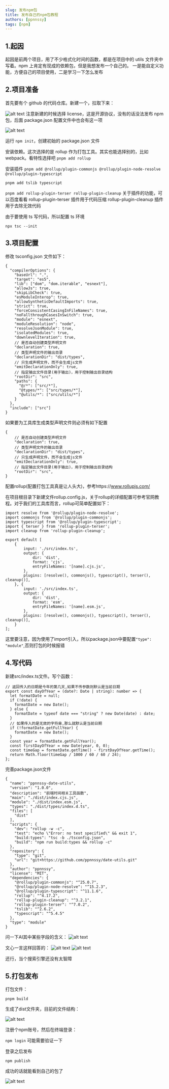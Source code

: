 ```yaml
---
slug: 发布npm包
title: 发布自己的npm包教程
authors: [ppnnssy]
tags: [npm]
---
```


## 1.起因

起因是前两个项目，用了不少格式化时间的函数，都是在项目中的 utils 文件夹中写着。npm 上肯定有现成的依赖包，但是我想发布一个自己的。
一是能自定义功能，方便自己的项目使用，二是学习一下怎么发布

## 2.项目准备

首先要有个 github 的代码仓库。新建一个，拉取下来：

![alt text](image.png)
注意新建的时候选择 license，这是开源协议，没有的话没法发布 npm 包，后面 package.json 配置文件中也会有这一项

![alt text](image-1.png)

运行 `npm init`，创建初始的 package.json 文件

安装依赖。这次选择的是 rollup 作为打包工具。其实也能选择别的，比如 webpack。看特性选择吧
`pnpm add rollup`

安装插件
`pnpm add @rollup/plugin-commonjs @rollup/plugin-node-resolve @rollup/plugin-typescript`

`pnpm add tslib typescript`

`pnpm add rollup-plugin-terser rollup-plugin-cleanup`
关于插件的功能，可以百度看看
rollup-plugin-terser 插件用于代码压缩
rollup-plugin-cleanup 插件用于去除无效代码

由于要使用 ts 写代码，所以配置 ts 环境

`npx tsc --init`

## 3.项目配置
修改 tsconfig.json 文件如下：

```
{
  "compilerOptions": {
    "baseUrl": ".",
    "target": "es5",
    "lib": ["dom", "dom.iterable", "esnext"],
    "allowJs": true,
    "skipLibCheck": true,
    "esModuleInterop": true,
    "allowSyntheticDefaultImports": true,
    "strict": true,
    "forceConsistentCasingInFileNames": true,
    "noFallthroughCasesInSwitch": true,
    "module": "esnext",
    "moduleResolution": "node",
    "resolveJsonModule": true,
    "isolatedModules": true,
    "downlevelIteration": true,
    // 是否自动创建类型声明文件
    "declaration": true,
    // 类型声明文件的输出目录
    "declarationDir": "dist/types",
    // 只生成声明文件，而不会生成js文件
    "emitDeclarationOnly": true,
    // 指定输出文件目录(用于输出)，用于控制输出目录结构
    "rootDir": "src",
    "paths": {
      "@/*": ["src/*"],
      "@types/*": ["src/types/*"],
      "@utils/*": ["src/utils/*"]
    }
  },
  "include": ["src"]
}
```

如果要为工具库生成类型声明文件则必须有如下配置

```
{
	// 是否自动创建类型声明文件
    "declaration": true,
    // 类型声明文件的输出目录
    "declarationDir": "dist/types",
    // 只生成声明文件，而不会生成js文件
    "emitDeclarationOnly": true,
    // 指定输出文件目录(用于输出)，用于控制输出目录结构
    "rootDir": "src",
}
```
配置rollup(配置打包工具真是让人头大)，参考https://www.rollupjs.com/

在项目根目录下新建文件rollup.config.js，关于rollup的详细配置可参考官网教程。对于我们的工具库而言，rollup可简单配置如下：
```
import resolve from '@rollup/plugin-node-resolve';
import commonjs from '@rollup/plugin-commonjs';
import typescript from '@rollup/plugin-typescript';
import { terser } from 'rollup-plugin-terser';
import cleanup from 'rollup-plugin-cleanup';

export default [
    {
        input: './src/index.ts',
        output: {
            dir: 'dist',
            format: 'cjs',
            entryFileNames: '[name].cjs.js',
        },
        plugins: [resolve(), commonjs(), typescript(), terser(), cleanup()],
    }, {
        input: './src/index.ts',
        output: {
            dir: 'dist',
            format: 'esm',
            entryFileNames: '[name].esm.js',
        },
        plugins: [resolve(), commonjs(), typescript(), terser(), cleanup()],
    }
];
```

这里要注意，因为使用了import引入，所以package.json中要配置`"type": "module"`,否则打包的时候报错

## 4.写代码
新建src/index.ts文件。写个函数：
```
// 返回传入的日期是今年的第几天,如果不传参数则默认是当前日期
export const dayOfYear = (date?: Date | string): number => {
  let formatDate = null;
  if (!date) {
    formatDate = new Date();
  } else {
    formatDate = typeof date === "string" ? new Date(date) : date;
  }
  // 如果传入的是无效的字符串,那么就默认是当前日期
  if (!formatDate.getFullYear) {
    formatDate = new Date();
  }
  const year = formatDate.getFullYear();
  const firstDayOfYear = new Date(year, 0, 0);
  const timeGap = formatDate.getTime() - firstDayOfYear.getTime();
  return Math.floor(timeGap / 1000 / 60 / 60 / 24);
};
```

完善package.json文件
```
{
  "name": "ppnnssy-date-utils",
  "version": "1.0.0",
  "description": "前端时间相关工具函数",
  "main": "./dist/index.cjs.js",
  "module": "./dist/index.esm.js",
  "types": "./dist/types/index.d.ts",
  "files": [
    "dist"
  ],
  "scripts": {
    "dev": "rollup -w -c",
    "test": "echo \"Error: no test specified\" && exit 1",
    "build:types": "tsc -b ./tsconfig.json",
    "build": "npm run build:types && rollup -c"
  },
  "repository": {
    "type": "git",
    "url": "git+https://github.com/ppnnssy/date-utils.git"
  },
  "author": "ppnnssy",
  "license": "MIT",
  "dependencies": {
    "@rollup/plugin-commonjs": "^25.0.7",
    "@rollup/plugin-node-resolve": "^15.2.3",
    "@rollup/plugin-typescript": "^11.1.6",
    "rollup": "^4.17.2",
    "rollup-plugin-cleanup": "^3.2.1",
    "rollup-plugin-terser": "^7.0.2",
    "tslib": "^2.6.2",
    "typescript": "^5.4.5"
  },
  "type": "module"
}
```
问一下AI其中某些字段的含义：
![alt text](image-2.png)

文心一言这样回答的：
![alt text](image-3.png)
![alt text](image-4.png)

还行，当个搜索引擎还没有太智障

## 5.打包发布
打包文件：

`pnpm build`

生成了dist文件夹，目前的文件结构：

![alt text](image-5.png)

注册个npm账号，然后在终端登录：

`npm login`
可能需要验证一下

登录之后发布

`npm publish`

成功的话就能看到自己的包了

![alt text](image-6.png)